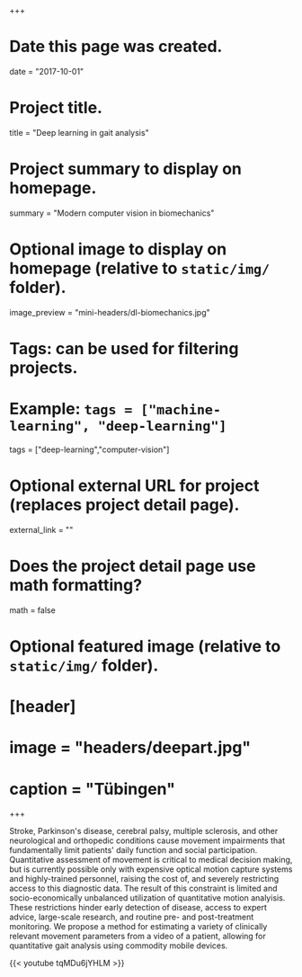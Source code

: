 +++
# Date this page was created.
date = "2017-10-01"

# Project title.
title = "Deep learning in gait analysis"

# Project summary to display on homepage.
summary = "Modern computer vision in biomechanics"

# Optional image to display on homepage (relative to `static/img/` folder).
image_preview = "mini-headers/dl-biomechanics.jpg"

# Tags: can be used for filtering projects.
# Example: `tags = ["machine-learning", "deep-learning"]`
tags = ["deep-learning","computer-vision"]

# Optional external URL for project (replaces project detail page).
external_link = ""

# Does the project detail page use math formatting?
math = false

# Optional featured image (relative to `static/img/` folder).
# [header]
# image = "headers/deepart.jpg"
# caption = "Tübingen"

+++

Stroke, Parkinson's disease, cerebral palsy, multiple sclerosis, and other neurological and orthopedic conditions cause movement impairments that fundamentally limit patients' daily function and social participation. Quantitative assessment of movement is critical to medical decision making, but is currently possible only with expensive optical motion capture systems and highly-trained personnel, raising the cost of, and severely restricting access to this diagnostic data. The result of this constraint is limited and socio-economically unbalanced utilization of quantitative motion analyisis. These restrictions hinder early detection of disease, access to expert advice, large-scale research, and routine pre- and post-treatment monitoring. We propose a method for estimating a variety of clinically relevant movement parameters from a video of a patient, allowing for quantitative gait analysis using commodity mobile devices.

{{< youtube tqMDu6jYHLM >}}
<br>